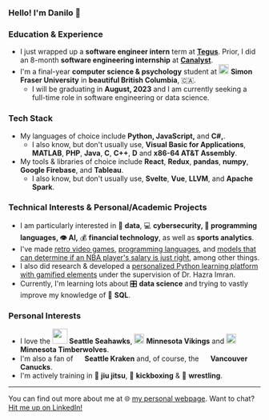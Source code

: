 ### Hello! I'm Danilo 👋

### Education & Experience

- I just wrapped up a **software engineer intern** term at [**Tegus**](https://www.tegus.com). Prior, I did an 8-month **software engineering internship** at [**Canalyst**](https://canalyst.com/).
- I'm a final-year **computer science & psychology** student at <img src="https://user-images.githubusercontent.com/8854152/143653458-d5ed852c-692e-43bc-824b-07c3c7ade805.png" width="20"/> **Simon Fraser University** in **beautiful British Columbia**, :canada:.
  - I will be graduating in **August, 2023** and I am currently seeking a full-time role in software engineering or data science.

### Tech Stack

- My languages of choice include **Python, JavaScript,** and **C#,**.
  - I also know, but don't usually use, **Visual Basic for Applications**, **MATLAB**, **PHP**, **Java**, **C**, **C++**, **D** and **x86-64 AT&T Assembly**.
- My tools & libraries of choice include **React**, **Redux**, **pandas**, **numpy**, **Google Firebase**, and **Tableau**.
  - I also know, but don't usually use, **Svelte**, **Vue**, **LLVM**, and **Apache Spark**.

### Technical Interests & Personal/Academic Projects

- I am particularly interested in 📰 **data**, :computer: **cybersecurity, :pencil: programming languages, :eye: AI,** :moneybag: **financial technology**, as well as **sports analytics**.
- I've made [retro video games](https://github.com/danilolekovic/pitfall), [programming languages](https://github.com/danilolekovic/iode), and [models that can determine if an NBA player's salary is just right](https://github.com/danilolekovic/nba-salaries), among other things.
- I also did research & developed a [personalized Python learning platform with gamified elements](https://github.com/danilolekovic/cmpt415-project) under the supervision of Dr. Hazra Imran.
- Currently, I'm learning lots about 🎛️ **data science** and trying to vastly improve my knowledge of 🐬 **SQL**.

### Personal Interests

- I love the <img src="https://cdn.freebiesupply.com/images/large/2x/seattle-seahawks-logo-transparent.png" width="30"/> **Seattle Seahawks**, <img src="https://static.www.nfl.com/t_headshot_desktop/league/api/clubs/logos/MIN" width="20"/> **Minnesota Vikings** and <img src="https://www.cbssports.com/bundles/sportsmediacss/images/team-logos/nba/alt/light/MIN.svg" width="20"/> **Minnesota Timberwolves**.
- I'm also a fan of <img src="https://user-images.githubusercontent.com/8854152/143652891-a44decbe-9180-4d0a-9b65-b95275add7c5.png" width="15"/> **Seattle Kraken** and, of course, the <img src="https://upload.wikimedia.org/wikipedia/en/thumb/3/3a/Vancouver_Canucks_logo.svg/1200px-Vancouver_Canucks_logo.svg.png" width="15"/> **Vancouver Canucks**.
- I'm actively training in 🥋 **jiu jitsu**, 🥊 **kickboxing** & 🤼 **wrestling**.

<hr />

You can find out more about me at 🌐 [my personal webpage](http://danilolekovic.com/). Want to chat? [Hit me up on LinkedIn!](https://www.linkedin.com/in/danilo-lekovic/)
